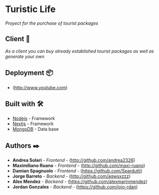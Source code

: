 # Turistic Life

_Proyect for the purchase of tourist packages_


## Client 🚀

_As a client you can buy already established tourist packages as well as generate your own_


## Deployment 📦
* (http://www.youtube.com) 




## Built with 🛠️



* [Nodejs](https://nodejs.org/es/) - Framework
* [Nextjs](https://nextjs.org/) - Framework
* [MongoDB](https://www.mongodb.com/) - Data base

## Authors ✒️



* **Andrea Solari** - *Frontend* - (http://github.com/andrea2326)
* **Maximiliano Ruano** - *Frontend* - (http://github.com/maxi-ruano)
* **Damian Spagnuolo** - *Frontend* - (https://github.com/Spardutti)
* **Jorge Barreto** - *Backend* - (http://github.com/aqwsxzzz)
* **Alex Mendez** - *Backend* - (https://github.com/alexmarinmendez)
* **Jordan Gonzales** - *Backend* - (https://github.com/jojo-rdan)






